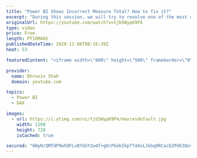 ```yaml
---
title: "Power BI Shows Incorrect Measure Total? How to fix it?"
excerpt: "During this session, we will try to resolve one of the most common issues that occur in Power BI Desktop which is Incorrect Measure Total issue for table or matrix visual. Sometimes, we have multiple tables in our report and we have prepared some DAX expression to calculate some values in our report."
originalUrl: https://youtube.com/watch?v=tjb5WypK9P4
type: video
price: Free
length: PT10M40S
publishedDateTime: 2020-11-06T08:16:39Z
heat: 53

featuredContent: "<iframe width=\"800\" height=\"500\" frameborder=\"0\" src=\"https://www.youtube.com/embed/tjb5WypK9P4\" allow=\"accelerometer; autoplay; encrypted-media; gyroscope; picture-in-picture\" allowfullscreen></iframe>"

provider:
  name: Dhruvin Shah
  domain: youtube.com

topics:
  - Power BI
  - DAX

images:
  - url: https://i.ytimg.com/vi/tjb5WypK9P4/maxresdefault.jpg
    width: 1280
    height: 720
    isCached: true

secured: "6WyN/QMTdP9whQFLxBYGGY2w4f+gOcPGebIkpTfd4vLJkbq9RCacb2Pdb3Qov9jx8RArJhT3YqSLU2DpdA1dVfrM5+lVQnqPt9f/il3SFce3uK+4cdKE06FqTEet1avg3v3wYIX8MAUXeATifcPuxupbsMEPBVtEduhMKD4ZyPAIcgjbry4AbTkMj9zttchXgJ0e4s4QUHdOsrKecb5T4s1FuAC5jdoZ40AmTsVExDIIgmcaPI77psY1tOqTcOqr3Su6qmbOInxbCVEPg7FNW3d+Bas4C6NIhQNvejWhhcs/GEXNCLffhdOyRTDOD/OjDfJ1diw0QR+9W6lGo8Ispyj3/S9ixuFTO3V5qwWohNasBu2z1JOz+JK1fVHu6lmQAcneP+ty2D47QKBm5iqticwLst98F2PCj/eKj9Fja8w=;bBtFXPU8hoYqMKWuTmQeLg=="
---
```


